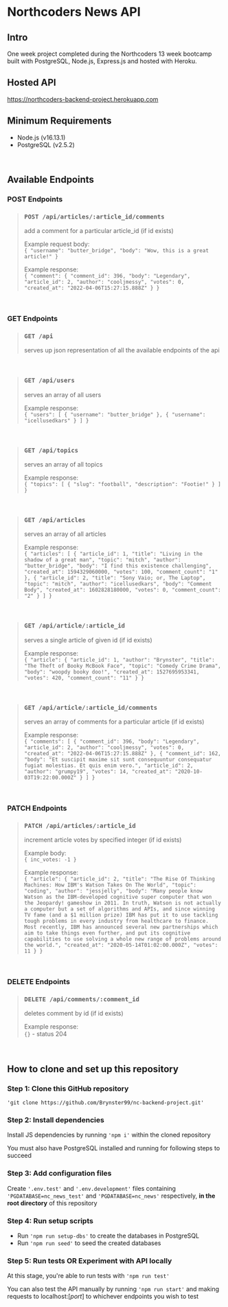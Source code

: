 # <b>Northcoders News API</b>

## <b>Intro</b>

One week project completed during the Northcoders 13 week bootcamp built with PostgreSQL, Node.js, Express.js and hosted with Heroku.

## <b>Hosted API</b>

https://northcoders-backend-project.herokuapp.com

## <b>Minimum Requirements</b>

- Node.js (v16.13.1)
- PostgreSQL (v2.5.2)

<br>

## <b>Available Endpoints</b>

### <b>POST Endpoints</b>

> ### `POST /api/articles/:article_id/comments`
>
> add a comment for a particular article_id (if id exists)
>
> Example request body:  
> `{ "username": "butter_bridge", "body": "Wow, this is a great article!" }`
>
> Example response:  
> `{ "comment": { "comment_id": 396, "body": "Legendary", "article_id": 2, "author": "cooljmessy", "votes": 0, "created_at": "2022-04-06T15:27:15.888Z" } }`

<br>

### <b>GET Endpoints</b>

> ### `GET /api`
>
> serves up json representation of all the available endpoints of the api

<br>

> ### `GET /api/users`
>
> serves an array of all users
>
> Example response:  
> `{ "users": [ { "username": "butter_bridge" }, { "username": "icellusedkars" } ] }`

<br>

> ### `GET /api/topics`
>
> serves an array of all topics
>
> Example response:  
> `{ "topics": [ { "slug": "football", "description": "Footie!" } ] }`

<br>

> ### `GET /api/articles`
>
> serves an array of all articles
>
> Example response:  
> `{ "articles": [ { "article_id": 1, "title": "Living in the shadow of a great man", "topic": "mitch", "author": "butter_bridge", "body": "I find this existence challenging", "created_at": 1594329060000, "votes": 100, "comment_count": "1" }, { "article_id": 2, "title": "Sony Vaio; or, The Laptop", "topic": "mitch", "author": "icellusedkars", "body": "Comment Body", "created_at": 1602828180000, "votes": 0, "comment_count": "2" } ] }`

<br>

> ### `GET /api/article/:article_id`
>
> serves a single article of given id (if id exists)
>
> Example response:  
> `{ "article": { "article_id": 1, "author": "Brynster", "title": "The Theft of Booky McBook Face", "topic": "Comedy Crime Drama", "body": "woopdy booky doo!", "created_at": 1527695953341, "votes": 420, "comment_count": "11" } }`

<br>

> ### `GET /api/article/:article_id/comments`
>
> serves an array of comments for a particular article (if id exists)
>
> Example response:  
> `{ "comments": [ { "comment_id": 396, "body": "Legendary", "article_id": 2, "author": "cooljmessy", "votes": 0, "created_at": "2022-04-06T15:27:15.888Z" }, { "comment_id": 162, "body": "Et suscipit maxime sit sunt consequuntur consequatur fugiat molestias. Et quis enim vero.", "article_id": 2, "author": "grumpy19", "votes": 14, "created_at": "2020-10-03T19:22:00.000Z" } ] }`

<br>

### <b>PATCH Endpoints</b>

> ### `PATCH /api/articles/:article_id`
>
> increment article votes by specified integer (if id exists)
>
> Example body:  
> `{ inc_votes: -1 }`
>
> Example response:  
> `{ "article": { "article_id": 2, "title": "The Rise Of Thinking Machines: How IBM's Watson Takes On The World", "topic": "coding", "author": "jessjelly", "body": "Many people know Watson as the IBM-developed cognitive super computer that won the Jeopardy! gameshow in 2011. In truth, Watson is not actually a computer but a set of algorithms and APIs, and since winning TV fame (and a $1 million prize) IBM has put it to use tackling tough problems in every industry from healthcare to finance. Most recently, IBM has announced several new partnerships which aim to take things even further, and put its cognitive capabilities to use solving a whole new range of problems around the world.", "created_at": "2020-05-14T01:02:00.000Z", "votes": 11 } }`

<br>

### <b>DELETE Endpoints</b>

> ### `DELETE /api/comments/:comment_id`
>
> deletes comment by id (if id exists)
>
> Example response:  
> `{}` - status 204

<br>

## <b>How to clone and set up this repository</b>

### <b>Step 1:</b> Clone this GitHub repository

`'git clone https://github.com/Brynster99/nc-backend-project.git'`

### <b>Step 2:</b> Install dependencies

Install JS dependencies by running `'npm i'` within the cloned repository

You must also have PostgreSQL installed and running for following steps to succeed

### <b>Step 3:</b> Add configuration files

Create `'.env.test'` and `'.env.development'` files containing `'PGDATABASE=nc_news_test'` and `'PGDATABASE=nc_news'` respectively, <b>in the root directory</b> of this repository

### <b>Step 4:</b> Run setup scripts

- Run `'npm run setup-dbs'` to create the databases in PostgreSQL
- Run `'npm run seed'` to seed the created databases

### <b>Step 5:</b> Run tests OR Experiment with API locally

At this stage, you're able to run tests with `'npm run test'`

You can also test the API manually by running `'npm run start'` and making requests to localhost:[_port_] to whichever endpoints you wish to test
